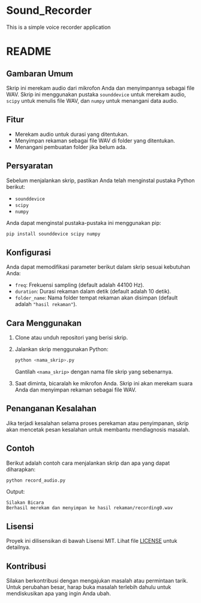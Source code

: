 # Sound_Recorder
This is a simple voice recorder application

# README

## Gambaran Umum

Skrip ini merekam audio dari mikrofon Anda dan menyimpannya sebagai file WAV. Skrip ini menggunakan pustaka `sounddevice` untuk merekam audio, `scipy` untuk menulis file WAV, dan `numpy` untuk menangani data audio.

## Fitur

- Merekam audio untuk durasi yang ditentukan.
- Menyimpan rekaman sebagai file WAV di folder yang ditentukan.
- Menangani pembuatan folder jika belum ada.

## Persyaratan

Sebelum menjalankan skrip, pastikan Anda telah menginstal pustaka Python berikut:

- `sounddevice`
- `scipy`
- `numpy`

Anda dapat menginstal pustaka-pustaka ini menggunakan pip:

```bash
pip install sounddevice scipy numpy
```

## Konfigurasi

Anda dapat memodifikasi parameter berikut dalam skrip sesuai kebutuhan Anda:

- `freq`: Frekuensi sampling (default adalah 44100 Hz).
- `duration`: Durasi rekaman dalam detik (default adalah 10 detik).
- `folder_name`: Nama folder tempat rekaman akan disimpan (default adalah `"hasil rekaman"`).

## Cara Menggunakan

1. Clone atau unduh repositori yang berisi skrip.
2. Jalankan skrip menggunakan Python:

   ```bash
   python <nama_skrip>.py
   ```

   Gantilah `<nama_skrip>` dengan nama file skrip yang sebenarnya.

3. Saat diminta, bicaralah ke mikrofon Anda. Skrip ini akan merekam suara Anda dan menyimpan rekaman sebagai file WAV.

## Penanganan Kesalahan

Jika terjadi kesalahan selama proses perekaman atau penyimpanan, skrip akan mencetak pesan kesalahan untuk membantu mendiagnosis masalah.

## Contoh

Berikut adalah contoh cara menjalankan skrip dan apa yang dapat diharapkan:

```bash
python record_audio.py
```

Output:
```
Silakan Bicara
Berhasil merekam dan menyimpan ke hasil rekaman/recording0.wav
```

## Lisensi

Proyek ini dilisensikan di bawah Lisensi MIT. Lihat file [LICENSE](LICENSE) untuk detailnya.

## Kontribusi

Silakan berkontribusi dengan mengajukan masalah atau permintaan tarik. Untuk perubahan besar, harap buka masalah terlebih dahulu untuk mendiskusikan apa yang ingin Anda ubah.
